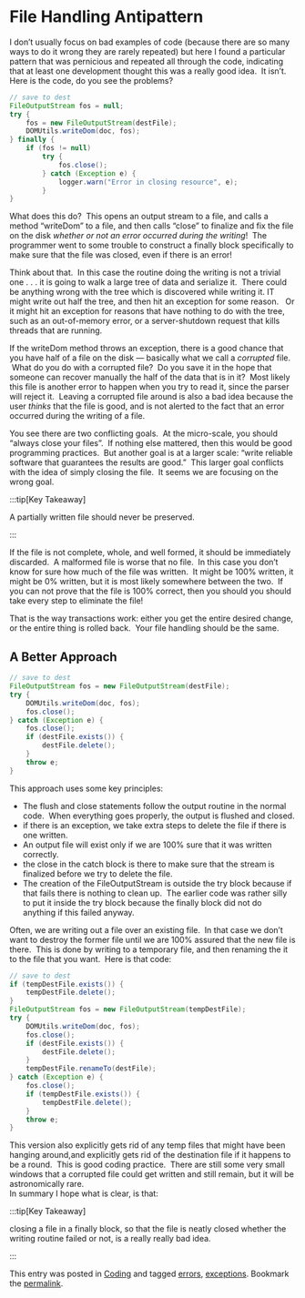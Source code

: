 #  File Handling Antipattern

I don’t usually focus on bad examples of code (because there are so many ways to do it wrong they are rarely repeated) but here I found a particular pattern that was pernicious and repeated all through the code, indicating that at least one development thought this was a really good idea.  It isn’t.  
Here is the code, do you see the problems?

```java
// save to dest
FileOutputStream fos = null;
try {
    fos = new FileOutputStream(destFile);
    DOMUtils.writeDom(doc, fos);
} finally {
    if (fos != null)
        try {
            fos.close();
        } catch (Exception e) {
            logger.warn("Error in closing resource", e);
        }
}
```


What does this do?  This opens an output stream to a file, and calls a method “writeDom” to a file, and then calls “close” to finalize and fix the file on the disk _whether or not an error occurred during the writing_!  The programmer went to some trouble to construct a finally block specifically to make sure that the file was closed, even if there is an error!  

Think about that.  In this case the routine doing the writing is not a trivial one . . . it is going to walk a large tree of data and serialize it.  There could be anything wrong with the tree which is discovered while writing it. IT might write out half the tree, and then hit an exception for some reason.   Or it might hit an exception for reasons that have nothing to do with the tree, such as an out-of-memory error, or a server-shutdown request that kills threads that are running.  

If the writeDom method throws an exception, there is a good chance that you have half of a file on the disk — basically what we call a _corrupted_ file.  What do you do with a corrupted file?  Do you save it in the hope that someone can recover manually the half of the data that is in it?  Most likely this file is another error to happen when you try to read it, since the parser will reject it.  Leaving a corrupted file around is also a bad idea because the user _thinks_ that the file is good, and is not alerted to the fact that an error occurred during the writing of a file.  

You see there are two conflicting goals.  At the micro-scale, you should “always close your files”.  If nothing else mattered, then this would be good programming practices.  But another goal is at a larger scale: “write reliable software that guarantees the results are good.”  This larger goal conflicts with the idea of simply closing the file.  It seems we are focusing on the wrong goal.

:::tip[Key Takeaway]

A partially written file should never be preserved.

:::

If the file is not complete, whole, and well formed, it should be immediately discarded.  A malformed file is worse that no file.  In this case you don’t know for sure how much of the file was written.  It might be 100% written, it might be 0% written, but it is most likely somewhere between the two.  If you can not prove that the file is 100% correct, then you should you should take every step to eliminate the file!  

That is the way transactions work: either you get the entire desired change, or the entire thing is rolled back.  Your file handling should be the same.

## A Better Approach

```java
// save to dest
FileOutputStream fos = new FileOutputStream(destFile);
try {
    DOMUtils.writeDom(doc, fos);
    fos.close();
} catch (Exception e) {
    fos.close();
    if (destFile.exists()) {
        destFile.delete();
    }
    throw e;
}

```


This approach uses some key principles:

*   The flush and close statements follow the output routine in the normal code.  When everything goes properly, the output is flushed and closed.
*   if there is an exception, we take extra steps to delete the file if there is one written.
*   An output file will exist only if we are 100% sure that it was written correctly.
*   the close in the catch block is there to make sure that the stream is finalized before we try to delete the file.
*   The creation of the FileOutputStream is outside the try block because if that fails there is nothing to clean up.  The earlier code was rather silly to put it inside the try block because the finally block did not do anything if this failed anyway.

Often, we are writing out a file over an existing file.  In that case we don’t want to destroy the former file until we are 100% assured that the new file is there.  This is done by writing to a temporary file, and then renaming the it to the file that you want.  Here is that code:

```java
// save to dest
if (tempDestFile.exists()) {
    tempDestFile.delete();
}
FileOutputStream fos = new FileOutputStream(tempDestFile);
try {
    DOMUtils.writeDom(doc, fos);
    fos.close();
    if (destFile.exists()) {
        destFile.delete();
    }
    tempDestFile.renameTo(destFile);
} catch (Exception e) {
    fos.close();
    if (tempDestFile.exists()) {
        tempDestFile.delete();
    }
    throw e;
}
```

<!-- TODO: this should be updated to include try resources -->

This version also explicitly gets rid of any temp files that might have been hanging around,and explicitly gets rid of the destination file if it happens to be a round.  This is good coding practice.  There are still some very small windows that a corrupted file could get written and still remain, but it will be astronomically rare.  
In summary I hope what is clear, is that:

:::tip[Key Takeaway]

closing a file in a finally block, so that the file is neatly closed whether the writing routine failed or not, is a really really bad idea.

:::

This entry was posted in [Coding](https://agiletribe.purplehillsbooks.com/category/coding/) and tagged [errors](https://agiletribe.purplehillsbooks.com/tag/errors/), [exceptions](https://agiletribe.purplehillsbooks.com/tag/exceptions/). Bookmark the [permalink](https://agiletribe.purplehillsbooks.com/2013/07/18/surprising-outrageous-file-handling/ "Permalink to Surprising outrageous file handling").
